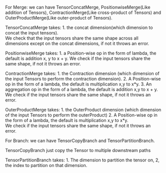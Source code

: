 

For Merge: we can have TensorConcatMerge, PositionwiseMerge(Like addition of Tensors), ContractionMerge(Like cross-product of Tensors) and OuterProductMerge(Like outer-product of Tensors). 

TensorConcatMerge takes: 1. the concat dimension(which dimension to concat the input tensors).  
We check that the input tensors share the same shape across all dimensions except on the concat dimensions, if not it throws an error. 

PositionwiseMerge takes:  1. a Position-wise op in the form of lambda, the default is addition x, y to x + 
y. 
We check if the input tensors share the same shape, if not it throws an error. 

ContractionMerge takes: 1. the Contraction dimension (which dimension of the input Tensors to perform the contraction dimension). 
2. A Position-wise op in the form of a lambda, the default is multiplication x,y to x*y. 
3. An aggregation op in the form of a lambda, the default is addition x,y to x + y. 
We check if the input tensors share the same shape, if not it throws an error. 

OuterProductMerge takes: 1. the OuterProduct dimension (which dimension of the input Tensors to perform the outerProduct) 
2. A Position-wise op in the form of a lambda, the default is multiplication x,y to x*y.  
We check if the input tensors share the same shape, if not it throws an error. 

For Branch: we can have TensorCopyBranch and TensorPartitionBranch. 

TensorCopyBranch just copy the Tensor to multiple downstream paths 

TensorPartitionBranch takes: 1. The dimension to partition the tensor on, 
2, the index to partition on that dimension. 

